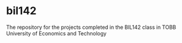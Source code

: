 # bil142
The repository for the projects completed in the BIL142 class in TOBB University of Economics and Technology  
